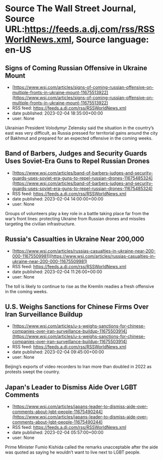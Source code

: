 # Source The Wall Street Journal, Source URL:https://feeds.a.dj.com/rss/RSSWorldNews.xml, Source language: en-US

## Signs of Coming Russian Offensive in Ukraine Mount
 - [https://www.wsj.com/articles/signs-of-coming-russian-offensive-on-multiple-fronts-in-ukraine-mount-11675513922](https://www.wsj.com/articles/signs-of-coming-russian-offensive-on-multiple-fronts-in-ukraine-mount-11675513922)
 - RSS feed: https://feeds.a.dj.com/rss/RSSWorldNews.xml
 - date published: 2023-02-04 18:35:00+00:00
 - user: None

Ukrainian President Volodymyr Zelensky said the situation in the country’s east was very difficult, as Russia pressed for territorial gains around the city of Bakhmut and prepared for an expected offensive in the coming weeks.

## Band of Barbers, Judges and Security Guards Uses Soviet-Era Guns to Repel Russian Drones
 - [https://www.wsj.com/articles/band-of-barbers-judges-and-security-guards-uses-soviet-era-guns-to-repel-russian-drones-11675485324](https://www.wsj.com/articles/band-of-barbers-judges-and-security-guards-uses-soviet-era-guns-to-repel-russian-drones-11675485324)
 - RSS feed: https://feeds.a.dj.com/rss/RSSWorldNews.xml
 - date published: 2023-02-04 14:00:00+00:00
 - user: None

Groups of volunteers play a key role in a battle taking place far from the war’s front lines: protecting Ukraine from Russian drones and missiles targeting the civilian infrastructure.

## Russia's Casualties in Ukraine Near 200,000
 - [https://www.wsj.com/articles/russias-casualties-in-ukraine-near-200-000-11675509981](https://www.wsj.com/articles/russias-casualties-in-ukraine-near-200-000-11675509981)
 - RSS feed: https://feeds.a.dj.com/rss/RSSWorldNews.xml
 - date published: 2023-02-04 11:26:00+00:00
 - user: None

The toll is likely to continue to rise as the Kremlin readies a fresh offensive in the coming weeks.

## U.S. Weighs Sanctions for Chinese Firms Over Iran Surveillance Buildup
 - [https://www.wsj.com/articles/u-s-weighs-sanctions-for-chinese-companies-over-iran-surveillance-buildup-11675503914](https://www.wsj.com/articles/u-s-weighs-sanctions-for-chinese-companies-over-iran-surveillance-buildup-11675503914)
 - RSS feed: https://feeds.a.dj.com/rss/RSSWorldNews.xml
 - date published: 2023-02-04 09:45:00+00:00
 - user: None

Beijing’s exports of video recorders to Iran more than doubled in 2022 as protests swept the country.

## Japan's Leader to Dismiss Aide Over LGBT Comments
 - [https://www.wsj.com/articles/japans-leader-to-dismiss-aide-over-comments-about-lgbt-people-11675490244](https://www.wsj.com/articles/japans-leader-to-dismiss-aide-over-comments-about-lgbt-people-11675490244)
 - RSS feed: https://feeds.a.dj.com/rss/RSSWorldNews.xml
 - date published: 2023-02-04 05:57:00+00:00
 - user: None

Prime Minister Fumio Kishida called the remarks unacceptable after the aide was quoted as saying he wouldn’t want to live next to LGBT people.
